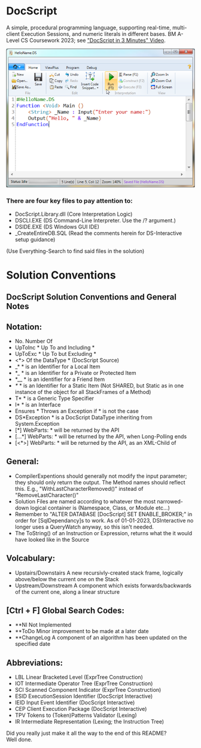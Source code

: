# DocScript
A simple, procedural programming language, supporting real-time, multi-client Execution Sessions, and numeric literals in different bases.
BM A-Level CS Coursework 2023; see ["DocScript in 3 Minutes" Video](https://www.youtube.com/watch?v=ybl5pVSJOOk).

![DocScript Windows IDE Demonstration](https://github.com/BenMullan/DocScript/blob/master/DSIDE_Demo.png?raw=true)

### There are four key files to pay attention to:
- DocScript.Library.dll		(Core Interpretation Logic)
- DSCLI.EXE					(DS Command-Line Interpreter. Use the /? argument.)
- DSIDE.EXE					(DS Windows GUI IDE)
- _CreateEntireDB.SQL		(Read the comments herein for DS-Interactive setup guidance)

(Use Everything-Search to find said files in the solution)

# Solution Conventions
DocScript Solution Conventions and General Notes
------------------------------------------------


Notation:
---------
- No.			Number Of
- UpToInc *		Up To and Including *
- UpToExc *		Up To but Excluding *
- <*>			Of the DataType * (DocScript Source)
- _*			* is an Identifier for a Local Item
- *_			* is an Identifier for a Private or Protected Item
- *__			* is an identifier for a Friend Item
- _*_			* is an Identifier for a Static Item (Not SHARED, but Static as in one instance of the object for all StackFrames of a Method)
- T*			* is a Generic Type Specifier
- I*			* is an Interface
- Ensures *		Throws an Exception if * is not the case
- DS*Exception	* is a DocScript DataType inheriting from System.Exception
- [*]			WebParts: * will be returned by the API
- [...*]		WebParts: * will be returned by the API, when Long-Polling ends
- [<*>]			WebParts: * will be returned by the API, as an XML-Child of <ResponseContent>


General:
--------
- CompilerExpentions should generally not modify the input parameter; they should only return the output. The Method names should reflect this. E.g., "WithLastCharacterRemoved()" instead of "RemoveLastCharacter()"
- Solution Files are named according to whatever the most narrowed-down logical container is (Namespace, Class, or Module etc...)
- Remember to "ALTER DATABASE [DocScript] SET ENABLE_BROKER;" in order for [SqlDependancy]s to work. As of 01-01-2023, DSInteractive no longer uses a QueryWatch anyway, so this isn't needed.
- The ToString() of an Instruction or Expression, returns what the it would have looked like in the Source


Volcabulary:
------------
- Upstairs/Downstairs		A new recursivly-created stack frame, logically above/below the current one on the Stack
- Upstream/Downstream		A component which exists forwards/backwards of the current one, along a linear structure


[Ctrl + F] Global Search Codes:
-------------------------------
- **NI				Not Implemented
- **ToDo			Minor improvement to be made at a later date
- **ChangeLog		A component of an algorithm has been updated on the specified date


Abbreviations:
--------------
- LBL		Linear Bracketed Level (ExprTree Construction)
- IOT		Intermediate Operator Tree (ExprTree Construction)
- SCI		Scanned Component Indicator (ExprTree Construction)
- ESID		ExecutionSession Identifier (DocScript Interactive)
- IEID		Input Event Identifier (DocScript Interactive)
- CEP		Client Execution Package (DocScript Interactive)
- TPV		Tokens to (Token)Patterns Validator (Lexing)
- IR		Intermediate Representation (Lexing; the Instruction Tree)

Did you really just make it all the way to the end of this README?  
Well done.